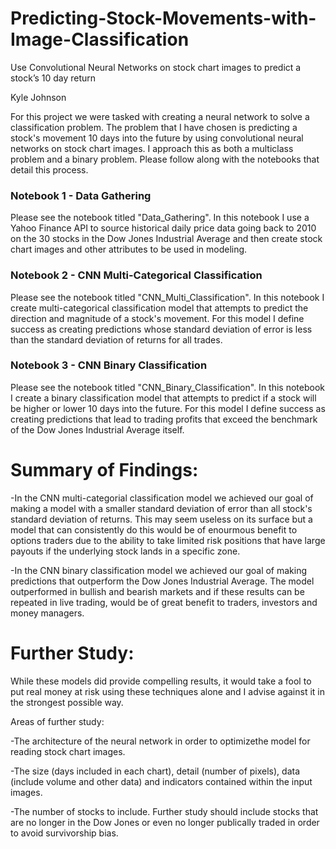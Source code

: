 # Predicting-Stock-Movements-with-Image-Classification
Use Convolutional Neural Networks on stock chart images to predict a stock’s 10 day return

Kyle Johnson

For this project we were tasked with creating a neural network to solve a classification problem. The problem that I have chosen is predicting a stock's movement 10 days into the future by using convolutional neural networks on stock chart images. I approach this as both a multiclass problem and a binary problem. Please follow along with the notebooks that detail this process.

### Notebook 1 - Data Gathering
Please see the notebook titled "Data_Gathering". In this notebook I use a Yahoo Finance API to source historical daily price data going back to 2010 on the 30 stocks in the Dow Jones Industrial Average and then create stock chart images and other attributes to be used in modeling.

### Notebook 2 - CNN Multi-Categorical Classification
Please see the notebook titled "CNN_Multi_Classification". In this notebook I create multi-categorical classification model that attempts to predict the direction and magnitude of a stock's movement. For this model I define success as creating predictions whose standard deviation of error is less than the standard deviation of returns for all trades.

### Notebook 3 - CNN Binary Classification
Please see the notebook titled "CNN_Binary_Classification". In this notebook I create a binary classification model that attempts to predict if a stock will be higher or lower 10 days into the future. For this model I define success as creating predictions that lead to trading profits that exceed the benchmark of the Dow Jones Industrial Average itself.

# Summary of Findings:
-In the CNN multi-categorial classification model we achieved our goal of making a model with a smaller standard deviation of error than all stock's standard deviation of returns. This may seem useless on its surface but a model that can consistently do this would be of enourmous benefit to options traders due to the ability to take limited risk positions that have large payouts if the underlying stock lands in a specific zone.

-In the CNN binary classification model we achieved our goal of making predictions that outperform the Dow Jones Industrial Average. The model outperformed in bullish and bearish markets and if these results can be repeated in live trading, would be of great benefit to traders, investors and money managers.

# Further Study:
While these models did provide compelling results, it would take a fool to put real money at risk using these techniques alone and I advise against it in the strongest possible way.

Areas of further study:

-The architecture of the neural network in order to optimizethe model for reading stock chart images.

-The size (days included in each chart), detail (number of pixels), data (include volume and other data) and indicators contained within the input images.

-The number of stocks to include. Further study should include stocks that are no longer in the Dow Jones or even no longer publically traded in order to avoid survivorship bias.
